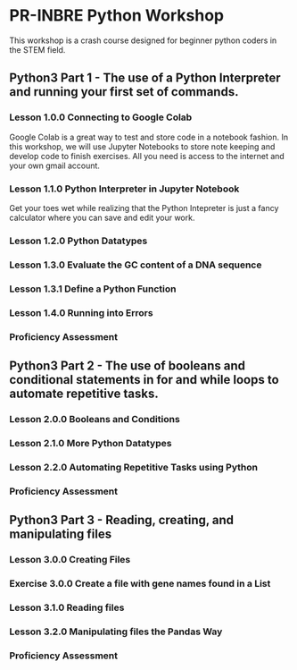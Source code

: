 # PR-INBRE Python Workshop
This workshop is a crash course designed for beginner python coders in the STEM field.

## Python3 Part 1 - The use of a Python Interpreter and running your first set of commands.
### Lesson 1.0.0 Connecting to Google Colab

Google Colab is a great way to test and store code in a notebook fashion. In this workshop, we will use Jupyter Notebooks to store note keeping and develop code to finish exercises. All you need is access to the internet and your own gmail account.

### Lesson 1.1.0 Python Interpreter in Jupyter Notebook

Get your toes wet while realizing that the Python Intepreter is just a fancy calculator where you can save and edit your work.

### Lesson 1.2.0 Python Datatypes
### Lesson 1.3.0 Evaluate the GC content of a DNA sequence
### Lesson 1.3.1 Define a Python Function
### Lesson 1.4.0 Running into Errors
### Proficiency Assessment

## Python3 Part 2 - The use of booleans and conditional statements in for and while loops to automate repetitive tasks.
### Lesson 2.0.0 Booleans and Conditions
### Lesson 2.1.0 More Python Datatypes
### Lesson 2.2.0 Automating Repetitive Tasks using Python
### Proficiency Assessment

## Python3 Part 3 - Reading, creating, and manipulating files
### Lesson 3.0.0 Creating Files
### Exercise 3.0.0 Create a file with gene names found in a List
### Lesson 3.1.0 Reading files
### Lesson 3.2.0 Manipulating files the Pandas Way
### Proficiency Assessment
